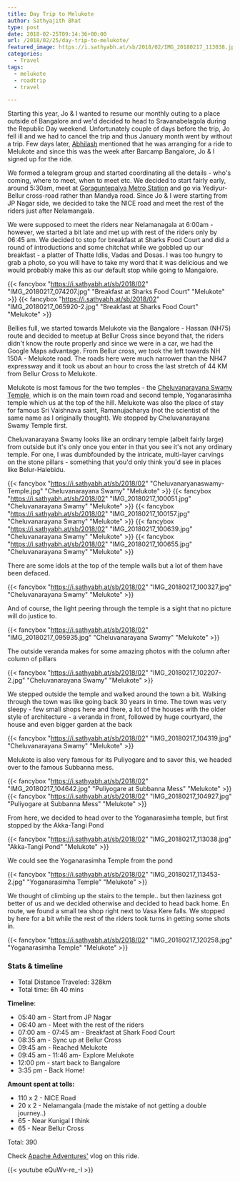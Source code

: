```yaml
---
title: Day Trip to Melukote
author: Sathyajith Bhat
type: post
date: 2018-02-25T09:14:36+00:00
url: /2018/02/25/day-trip-to-melukote/
featured_image: https://i.sathyabh.at/sb/2018/02/IMG_20180217_113038.jpg
categories:
  - Travel
tags:
  - melukote
  - roadtrip
  - travel

---
```

Starting this year, Jo & I wanted to resume our monthly outing to a place outside of Bangalore and we'd decided to head to Sravanabelagola during the Republic Day weekend. Unfortunately couple of days before the trip, Jo fell ill and we had to cancel the trip and thus January month went by without a trip. Few days later, [Abhilash](https://www.firstpost.com/author/abhilash-pavuluri) mentioned that he was arranging for a ride to Melukote and since this was the week after Barcamp Bangalore, Jo & I signed up for the ride.

<!--more-->

We formed a telegram group and started coordinating all the details - who's coming, where to meet, when to meet etc. We decided to start fairly early, around 5:30am, meet at [Goraguntepalya Metro Station](https://goo.gl/maps/wsCMsoVhd1Q2) and go via Yediyur-Bellur cross-road rather than Mandya road. Since Jo & I were starting from JP Nagar side, we decided to take the NICE road and meet the rest of the riders just after Nelamangala.

We were supposed to meet the riders near Nelamanagala at 6:00am - however, we started a bit late and met up with rest of the riders only by 06:45 am. We decided to stop for breakfast at Sharks Food Court and did a round of introductions and some chitchat while we gobbled up our breakfast - a platter of Thatte Idlis, Vadas and Dosas. I was too hungry to grab a photo, so you will have to take my word that it was delicious and we would probably make this as our default stop while going to Mangalore.

{{< fancybox "https://i.sathyabh.at/sb/2018/02" "IMG_20180217_074207.jpg" "Breakfast at Sharks Food Court" "Melukote" >}}
{{< fancybox "https://i.sathyabh.at/sb/2018/02" "IMG_20180217_065920-2.jpg" "Breakfast at Sharks Food Court" "Melukote" >}} 


Bellies full, we started towards Melukote via the Bangalore - Hassan (NH75) route and decided to meetup at Bellur Cross since beyond that, the riders didn't know the route properly and since we were in a car, we had the Google Maps advantage. From Bellur cross, we took the left towards NH 150A - Melukote road. The roads here were much narrower than the NH47 expressway and it took us about an hour to cross the last stretch of 44 KM from Bellur Cross to Melukote.

Melukote is most famous for the two temples - the [Cheluvanarayana Swamy Temple ][1] which is on the main town road and second temple, Yoganarasimha temple which us at the top of the hill. Melukote was also the place of stay for famous Sri Vaishnava saint, Ramanujacharya (not the scientist of the same name as I originally thought). We stopped by Cheluvanarayana Swamy Temple first.


Cheluvanarayana Swamy looks like an ordinary temple (albeit fairly large) from outside but it's only once you enter in that you see it's not any ordinary temple. For one, I was dumbfounded by the intricate, multi-layer carvings on the stone pillars - something that you'd only think you'd see in places like Belur-Halebidu.

{{< fancybox "https://i.sathyabh.at/sb/2018/02" "Cheluvanaryanaswamy-Temple.jpg" "Cheluvanarayana Swamy" "Melukote" >}}
{{< fancybox "https://i.sathyabh.at/sb/2018/02" "IMG_20180217_100051.jpg" "Cheluvanarayana Swamy" "Melukote" >}}
{{< fancybox "https://i.sathyabh.at/sb/2018/02" "IMG_20180217_100157.jpg" "Cheluvanarayana Swamy" "Melukote" >}}
{{< fancybox "https://i.sathyabh.at/sb/2018/02" "IMG_20180217_100639.jpg" "Cheluvanarayana Swamy" "Melukote" >}}
{{< fancybox "https://i.sathyabh.at/sb/2018/02" "IMG_20180217_100655.jpg" "Cheluvanarayana Swamy" "Melukote" >}}


There are some idols at the top of the temple walls but a lot of them have been defaced.

{{< fancybox "https://i.sathyabh.at/sb/2018/02" "IMG_20180217_100327.jpg" "Cheluvanarayana Swamy" "Melukote" >}}

And of course, the light peering through the temple is a sight that no picture will do justice to.

{{< fancybox "https://i.sathyabh.at/sb/2018/02" "IMG_20180217_095935.jpg" "Cheluvanarayana Swamy" "Melukote" >}}

The outside veranda makes for some amazing photos with the column after column of pillars

{{< fancybox "https://i.sathyabh.at/sb/2018/02" "IMG_20180217_102207-2.jpg" "Cheluvanarayana Swamy" "Melukote" >}}

We stepped outside the temple and walked around the town a bit. Walking through the town was like going back 30 years in time. The town was very sleepy - few small shops here and there, a lot of the houses with the older style of architecture - a veranda in front, followed by huge courtyard, the house and even bigger garden at the back

{{< fancybox "https://i.sathyabh.at/sb/2018/02" "IMG_20180217_104319.jpg" "Cheluvanarayana Swamy" "Melukote" >}}

Melukote is also very famous for its Puliyogare and to savor this, we headed over to the famous Subbanna mess.

{{< fancybox "https://i.sathyabh.at/sb/2018/02" "IMG_20180217_104642.jpg" "Puliyogare at Subbanna Mess" "Melukote" >}}
{{< fancybox "https://i.sathyabh.at/sb/2018/02" "IMG_20180217_104927.jpg" "Puliyogare at Subbanna Mess" "Melukote" >}}


From here, we decided to head over to the Yoganarasimha temple, but first stopped by the Akka-Tangi Pond

{{< fancybox "https://i.sathyabh.at/sb/2018/02" "IMG_20180217_113038.jpg" "Akka-Tangi Pond" "Melukote" >}}

We could see the Yoganarasimha Temple from the pond

{{< fancybox "https://i.sathyabh.at/sb/2018/02" "IMG_20180217_113453-2.jpg" "Yoganarasimha Temple" "Melukote" >}}


We thought of climbing up the stairs to the temple.. but then laziness got better of us and we decided otherwise and decided to head back home. En route, we found a small tea shop right next to Vasa Kere falls. We stopped by here for a bit while the rest of the riders took turns in getting some shots in.

{{< fancybox "https://i.sathyabh.at/sb/2018/02" "IMG_20180217_120258.jpg" "Yoganarasimha Temple" "Melukote" >}}


### Stats & timeline

  * Total Distance Traveled: 328km
  * Total time: 6h 40 mins

**Timeline**:

  * 05:40 am - Start from JP Nagar
  * 06:40 am - Meet with the rest of the riders
  * 07:00 am - 07:45 am - Breakfast at Shark Food Court
  * 08:35 am - Sync up at Bellur Cross
  * 09:45 am - Reached Melukote
  * 09:45 am - 11:46 am- Explore Melukote
  * 12:00 pm - start back to Bangalore
  * 3:35 pm - Back Home!

**Amount spent at tolls:**

  * 110 x 2 - NICE Road
  * 20 x 2 - Nelamangala (made the mistake of not getting a double journey..)
  * 65 - Near Kunigal I think
  * 65 - Near Bellur Cross

Total: 390

Check [Apache Adventures'][2] vlog on this ride.

{{< youtube eQuWv-re_-I >}}



&nbsp;

 [1]: https://en.wikipedia.org/wiki/Cheluvanarayana_Swamy_Temple "Cheluvanarayana Swamy Temple"
 [2]: https://www.youtube.com/channel/UCpnsZPhEcUqvOqQk4Aoqjvg